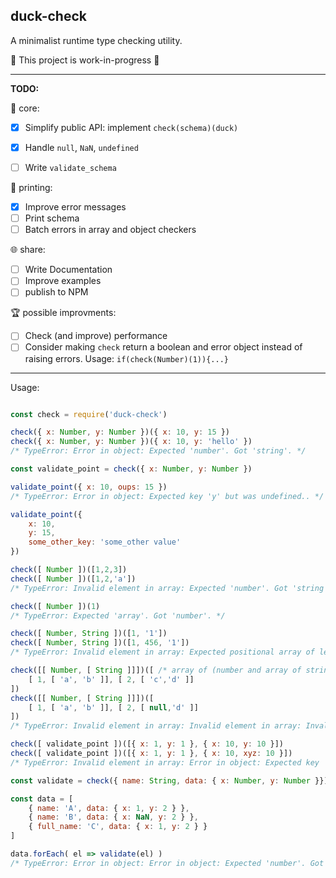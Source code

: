 ## duck-check

A minimalist runtime type checking utility.

🚧 This project is work-in-progress 🚧

___

<b>TODO:</b>

🚧 core:
- [x] Simplify public API: implement `check(schema)(duck)` 
- [x] Handle `null`, `NaN`, `undefined`
- [ ] Write `validate_schema`


🎨 printing:
- [x] Improve error messages
- [ ] Print schema 
- [ ] Batch errors in array and object checkers

🌐 share:
- [ ] Write Documentation
- [ ] Improve examples
- [ ] publish to NPM

🏆 possible improvments: 
- [ ] Check (and improve) performance 
- [ ] Consider making `check` return a boolean and error object instead of raising errors. 
Usage: `if(check(Number)(1)){...}`
___

Usage:

```js

const check = require('duck-check')

check({ x: Number, y: Number })({ x: 10, y: 15 })
check({ x: Number, y: Number })({ x: 10, y: 'hello' }) 
/* TypeError: Error in object: Expected 'number'. Got 'string'. */

const validate_point = check({ x: Number, y: Number })

validate_point({ x: 10, oups: 15 }) 
/* TypeError: Error in object: Expected key 'y' but was undefined.. */

validate_point({
    x: 10, 
    y: 15, 
    some_other_key: 'some_other value'
})

check([ Number ])([1,2,3])
check([ Number ])([1,2,'a']) 
/* TypeError: Invalid element in array: Expected 'number'. Got 'string'. */

check([ Number ])(1) 
/* TypeError: Expected 'array'. Got 'number'. */

check([ Number, String ])([1, '1'])
check([ Number, String ])([1, 456, '1']) 
/* TypeError: Invalid element in array: Expected positional array of length '2'. Got array of length '3'. */

check([[ Number, [ String ]]])([ /* array of (number and array of string) */
    [ 1, [ 'a', 'b' ]], [ 2, [ 'c','d' ]]
])
check([[ Number, [ String ]]])([
    [ 1, [ 'a', 'b' ]], [ 2, [ null,'d' ]]
]) 
/* TypeError: Invalid element in array: Invalid element in array: Invalid element in array: Expected 'string'. Got 'null'. */

check([ validate_point ])([{ x: 1, y: 1 }, { x: 10, y: 10 }])
check([ validate_point ])([{ x: 1, y: 1 }, { x: 10, xyz: 10 }]) 
/* TypeError: Invalid element in array: Error in object: Expected key 'y' but was undefined */

const validate = check({ name: String, data: { x: Number, y: Number }})

const data = [
    { name: 'A', data: { x: 1, y: 2 } },
    { name: 'B', data: { x: NaN, y: 2 } },
    { full_name: 'C', data: { x: 1, y: 2 } }
] 

data.forEach( el => validate(el) ) 
/* TypeError: Error in object: Error in object: Expected 'number'. Got 'NaN'. */

```

